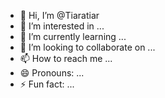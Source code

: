 - 👋 Hi, I’m @Tiaratiar
- 👀 I’m interested in ...
- 🌱 I’m currently learning ...
- 💞️ I’m looking to collaborate on ...
- 📫 How to reach me ...
- 😄 Pronouns: ...
- ⚡ Fun fact: ...

<!---
Tiaratiar/Tiaratiar is a ✨ special ✨ repository because its `README.md` (this file) appears on your GitHub profile.
You can click the Preview link to take a look at your changes.
--->
